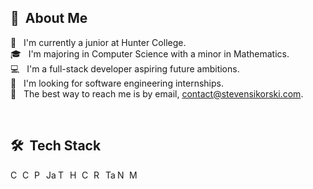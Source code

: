## 👋 &nbsp;About Me

🏫 &nbsp; I'm currently a junior at Hunter College. \
🎓 &nbsp; I'm majoring in Computer Science with a minor in Mathematics. \
💻 &nbsp; I'm a full-stack developer aspiring future ambitions. \
🏢 &nbsp; I'm looking for software engineering internships. \
📧 &nbsp; The best way to reach me is by email, contact@stevensikorski.com.
  
<br>

## 🛠️ &nbsp;Tech Stack

<img title="C++" align="left" height="16px" src="https://upload.wikimedia.org/wikipedia/commons/1/18/ISO_C%2B%2B_Logo.svg"/>
<img title="C#" align="left" height="16px" src="https://upload.wikimedia.org/wikipedia/commons/b/bd/Logo_C_sharp.svg"/>
<img title="Python" align="left" height="16px" src="https://upload.wikimedia.org/wikipedia/commons/c/c3/Python-logo-notext.svg"/>
<img title="JavaScript" align="left" height="16px" src="https://www.javascripttutorial.net/wp-content/uploads/2021/04/JavaScript-Tutorial.svg"/>
<img title="TypeScript" align="left" height="16px" src="https://cdn.worldvectorlogo.com/logos/typescript.svg"/>
<img title="HTML" align="left" height="16px" src="https://www.w3.org/html/logo/downloads/HTML5_Badge.svg"/>
<img title="CSS" align="left" height="16px" src="https://upload.wikimedia.org/wikipedia/commons/6/62/CSS3_logo.svg"/>
<img title="React" align="left" height="16px" src="https://upload.wikimedia.org/wikipedia/commons/a/a7/React-icon.svg"/>
<img title="Tailwind CSS" align="left" height="16px" src="https://upload.wikimedia.org/wikipedia/commons/d/d5/Tailwind_CSS_Logo.svg"/>
<img title="Node.js" align="left" height="16px" src="http://wiki.glitchdata.com/images/2/25/Nodejs_logo.svg"/>
<img title="MongoDB" align="left" height="16px" src="http://mongodb-js.github.io/leaf/mongodb-leaf_256x256@2x.png"/>
